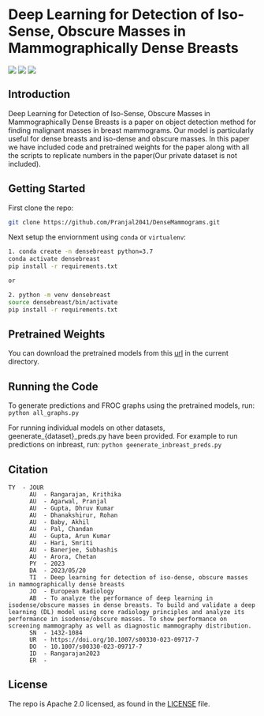 # Deep Learning for Detection of Iso-Sense, Obscure Masses in Mammographically Dense Breasts
<!-- [![report](https://img.shields.io/badge/arxiv-report-red)](https://arxiv.org/abs/) [![Open Demo](https://colab.research.google.com/assets/colab-badge.svg)](https://colab.research.google.com/drive/)  -->

<div style='display:flex; gap: 0.25rem; '>
<a href='https://huggingface.co/spaces/Pranjal2041/DenseBreastCancerDetection'><img src='https://img.shields.io/badge/%F0%9F%A4%97%20Hugging%20Face-Demo-blue'></a> 
<a href='https://link.springer.com/article/10.1007/s00330-023-09717-7'><img src='https://img.shields.io/badge/Springer-Research%20Paper-red?style=plastic&logo=pubmed'></a> 
<a href='https://pranjal2041.github.io/DenseMammogram'><img src='https://img.shields.io/badge/Website%20-informational?logo=appveyor'></a> 
<!-- <img alt="AppVeyor" src="https://img.shields.io/appveyor/build/Pranjal2041/DenseMammogram"> -->
</div>



## Introduction
Deep Learning for Detection of Iso-Sense, Obscure Masses in Mammographically Dense Breasts is a paper on object detection method for finding malignant masses in breast mammograms. Our model is particularly useful for dense breasts and iso-dense and obscure masses. In this paper we have included code and pretrained weights for the paper along with all the scripts to replicate numbers in the paper(Our private dataset is not included).  

## Getting Started


First clone the repo:
```bash
git clone https://github.com/Pranjal2041/DenseMammograms.git
```

Next setup the enviornment using `conda` or `virtualenv`: 
```bash 
1. conda create -n densebreast python=3.7
conda activate densebreast
pip install -r requirements.txt

or

2. python -m venv densebreast
source densebreast/bin/activate
pip install -r requirements.txt
```

## Pretrained Weights

You can download the pretrained models from this [url](https://csciitd-my.sharepoint.com/:f:/g/personal/cs5190443_iitd_ac_in/ElTbduIuI49EougSH05Tb4IBhbc5gXCrlok0X_xvAI196g?e=Ss2eS1) in the current directory.
<br>

## Running the Code

To generate predictions and FROC graphs using the pretrained models, run:
`python all_graphs.py`

For running individual models on other datasets, geenerate_{dataset}_preds.py have been provided.
For example to run predictions on inbreast, run:
`python geenerate_inbreast_preds.py`


## Citation

```
TY  - JOUR
      AU  - Rangarajan, Krithika
      AU  - Agarwal, Pranjal
      AU  - Gupta, Dhruv Kumar
      AU  - Dhanakshirur, Rohan
      AU  - Baby, Akhil
      AU  - Pal, Chandan
      AU  - Gupta, Arun Kumar
      AU  - Hari, Smriti
      AU  - Banerjee, Subhashis
      AU  - Arora, Chetan
      PY  - 2023
      DA  - 2023/05/20
      TI  - Deep learning for detection of iso-dense, obscure masses in mammographically dense breasts
      JO  - European Radiology
      AB  - To analyze the performance of deep learning in isodense/obscure masses in dense breasts. To build and validate a deep learning (DL) model using core radiology principles and analyze its performance in isodense/obscure masses. To show performance on screening mammography as well as diagnostic mammography distribution.
      SN  - 1432-1084
      UR  - https://doi.org/10.1007/s00330-023-09717-7
      DO  - 10.1007/s00330-023-09717-7
      ID  - Rangarajan2023
      ER  - 
```

## License

The repo is Apache 2.0 licensed, as found in the [LICENSE](LICENSE) file.
